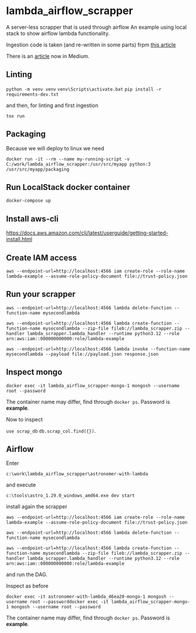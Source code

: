 # lambda_airflow_scrapper
A server-less scrapper that is used through airflow
An example using local stack to show airflow lambda functionality.

Ingestion code is taken (and re-written in some parts) frpm [this article](https://iwebdatascrapingservices.medium.com/how-to-scrape-news-content-from-popular-news-sites-636eea9db9a0)

There is an [article](https://medium.com/@fithis2001/emulate-your-first-scheduled-aws-lambda-ad68475249f0) now in Medium.


## Linting

`python -m venv venv`
`venv\Scripts\activate.bat`
`pip install -r requirements-dev.txt`

and then, for linting and first ingestion

`tox run`

## Packaging

Because we will deploy to linux we need

`docker run -it --rm --name my-running-script -v C:/work/lambda_airflow_scrapper:/usr/src/myapp python:3 /usr/src/myapp/packaging`

## Run LocalStack docker container

`docker-compose up`

## Install aws-cli

https://docs.aws.amazon.com/cli/latest/userguide/getting-started-install.html

## Create IAM access

`aws --endpoint-url=http://localhost:4566 iam create-role --role-name lambda-example --assume-role-policy-document file://trust-policy.json`


## Run your scrapper

`aws --endpoint-url=http://localhost:4566 lambda delete-function --function-name mysecondlambda`

`aws --endpoint-url=http://localhost:4566 lambda create-function --function-name mysecondlambda --zip-file fileb://lambda_scrapper.zip --handler lambda_scrapper.lambda_handler --runtime python3.12 --role arn:aws:iam::000000000000:role/lambda-example`

`aws --endpoint-url=http://localhost:4566 lambda invoke --function-name mysecondlambda --payload file://payload.json response.json`

## Inspect mongo

`docker exec -it lambda_airflow_scrapper-mongo-1 mongosh --username root --password`


The container name may differ, find through `docker ps`. Password is **example**.

Now to inspect

`use scrap_db`
`db.scrap_col.find({})`.

## Airflow

Enter

`c:\work\lambda_airflow_scrapper\astronomer-with-lambda`

and execute

`c:\tools\astro_1.29.0_windows_amd64.exe dev start`

install again the scrapper

`aws --endpoint-url=http://localhost:4566 iam create-role --role-name lambda-example --assume-role-policy-document file://trust-policy.json`

`aws --endpoint-url=http://localhost:4566 lambda delete-function --function-name mysecondlambda`

`aws --endpoint-url=http://localhost:4566 lambda create-function --function-name mysecondlambda --zip-file fileb://lambda_scrapper.zip --handler lambda_scrapper.lambda_handler --runtime python3.12 --role arn:aws:iam::000000000000:role/lambda-example`

and run the DAG.

Inspect as before

`docker exec -it astronomer-with-lambda_46ea20-mongo-1 mongosh --username root --passworddocker exec -it lambda_airflow_scrapper-mongo-1 mongosh --username root --password`

The container name may differ, find through `docker ps`. Password is **example**.
